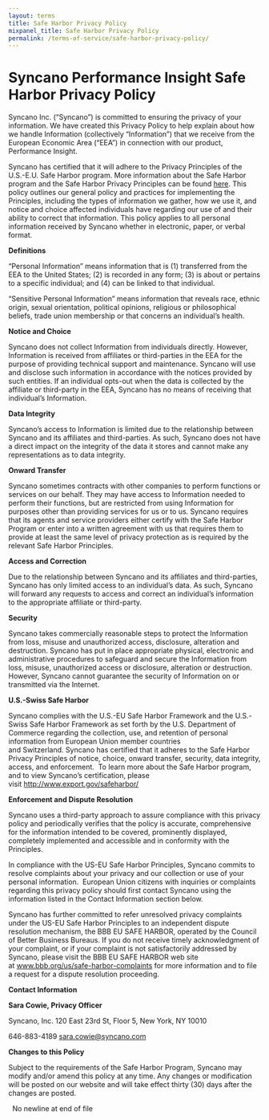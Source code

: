 ```yaml
---
layout: terms
title: Safe Harbor Privacy Policy
mixpanel_title: Safe Harbor Privacy Policy
permalink: /terms-of-service/safe-harbor-privacy-policy/
---
```


<h1>Syncano Performance Insight Safe Harbor Privacy Policy</h1>
Syncano Inc. (“Syncano”) is committed to ensuring the privacy of your information. We have created this Privacy Policy to help explain about how we handle Information (collectively “Information”) that we receive from the European Economic Area (“EEA”) in connection with our product, Performance Insight.

Syncano has certified that it will adhere to the Privacy Principles of the U.S.-E.U. Safe Harbor program. More information about the Safe Harbor program and the Safe Harbor Privacy Principles can be found <a target="_blank" href="http://www.export.gov/safeharbor/eu/eg_main_018475.asp">here</a>. This policy outlines our general policy and practices for implementing the Principles, including the types of information we gather, how we use it, and notice and choice affected individuals have regarding our use of and their ability to correct that information. This policy applies to all personal information received by Syncano whether in electronic, paper, or verbal format.

<strong>Definitions</strong>

“Personal Information” means information that is (1) transferred from the EEA to the United States; (2) is recorded in any form; (3) is about or pertains to a specific individual; and (4) can be linked to that individual.

“Sensitive Personal Information” means information that reveals race, ethnic origin, sexual orientation, political opinions, religious or philosophical beliefs, trade union membership or that concerns an individual’s health.

<strong>Notice and Choice </strong>

Syncano does not collect Information from individuals directly. However, Information is received from affiliates or third-parties in the EEA for the purpose of providing technical support and maintenance. Syncano will use and disclose such information in accordance with the notices provided by such entities. If an individual opts-out when the data is collected by the affiliate or third-party in the EEA, Syncano has no means of receiving that individual’s Information.

<strong>Data Integrity</strong>

Syncano’s access to Information is limited due to the relationship between Syncano and its affiliates and third-parties. As such, Syncano does not have a direct impact on the integrity of the data it stores and cannot make any representations as to data integrity.

<strong>Onward Transfer</strong>

Syncano sometimes contracts with other companies to perform functions or services on our behalf. They may have access to Information needed to perform their functions, but are restricted from using Information for purposes other than providing services for us or to us. Syncano requires that its agents and service providers either certify with the Safe Harbor Program or enter into a written agreement with us that requires them to provide at least the same level of privacy protection as is required by the relevant Safe Harbor Principles.

<strong>Access and Correction</strong>

Due to the relationship between Syncano and its affiliates and third-parties, Syncano has only limited access to an individual’s data. As such, Syncano will forward any requests to access and correct an individual’s information to the appropriate affiliate or third-party.

<strong>Security </strong>

Syncano takes commercially reasonable steps to protect the Information from loss, misuse and unauthorized access, disclosure, alteration and destruction. Syncano has put in place appropriate physical, electronic and administrative procedures to safeguard and secure the Information from loss, misuse, unauthorized access or disclosure, alteration or destruction. However, Syncano cannot guarantee the security of Information on or transmitted via the Internet.

<strong>U.S.-Swiss Safe Harbor</strong>

Syncano complies with the U.S.-EU Safe Harbor Framework and the U.S.-Swiss Safe Harbor Framework as set forth by the U.S. Department of Commerce regarding the collection, use, and retention of personal information from European Union member countries and Switzerland. Syncano has certified that it adheres to the Safe Harbor Privacy Principles of notice, choice, onward transfer, security, data integrity, access, and enforcement.  To learn more about the Safe Harbor program, and to view Syncano’s certification, please visit http://www.export.gov/safeharbor/

<strong>Enforcement and Dispute Resolution </strong>

Syncano uses a third-party approach to assure compliance with this privacy policy and periodically verifies that the policy is accurate, comprehensive for the information intended to be covered, prominently displayed, completely implemented and accessible and in conformity with the Principles.

In compliance with the US-EU Safe Harbor Principles, Syncano commits to resolve complaints about your privacy and our collection or use of your personal information.  European Union citizens with inquiries or complaints regarding this privacy policy should first contact Syncano using the information listed in the Contact Information section below.

Syncano has further committed to refer unresolved privacy complaints under the US-EU Safe Harbor Principles to an independent dispute resolution mechanism, the BBB EU SAFE HARBOR, operated by the Council of Better Business Bureaus. If you do not receive timely acknowledgment of your complaint, or if your complaint is not satisfactorily addressed by Syncano, please visit the BBB EU SAFE HARBOR web site at <a target="_blank" href="http://www.bbb.org/us/safe-harbor-complaints">www.bbb.org/us/safe-harbor-complaints</a> for more information and to file a request for a dispute resolution proceeding.

<strong>Contact Information</strong>

<strong>Sara Cowie, Privacy Officer</strong>

Syncano, Inc.
120 East 23rd St, Floor 5,
New York, NY 10010

646-883-4189
sara.cowie@syncano.com

<strong>Changes to this Policy</strong>

Subject to the requirements of the Safe Harbor Program, Syncano may modify and/or amend this policy at any time. Any changes or modification will be posted on our website and will take effect thirty (30) days after the changes are posted.

&nbsp;
 No newline at end of file
